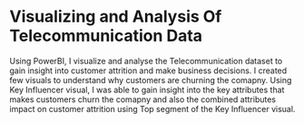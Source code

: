 # Visualizing and Analysis Of Telecommunication Data
Using PowerBI, I visualize and analyse the Telecommunication dataset to gain insight into customer attrition and make business decisions. I created few visuals to understand why customers are churning the comapny. Using Key Influencer visual, I was able to gain insight into the key attributes that makes customers churn the comapny and also the combined attributes impact on customer attrition using Top segment of the Key Influencer visual.
